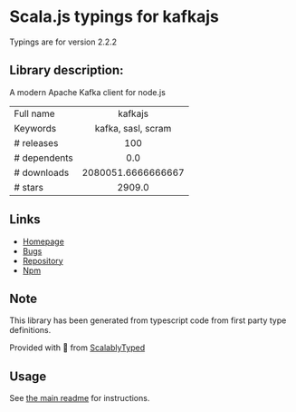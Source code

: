 
# Scala.js typings for kafkajs

Typings are for version 2.2.2

## Library description:
A modern Apache Kafka client for node.js

|                    |                 |
| ------------------ | :-------------: |
| Full name          | kafkajs |
| Keywords           | kafka, sasl, scram |
| # releases         | 100 |
| # dependents       | 0.0 |
| # downloads        | 2080051.6666666667 |
| # stars            | 2909.0 |

## Links
- [Homepage](https://kafka.js.org)
- [Bugs](https://github.com/tulios/kafkajs/issues)
- [Repository](https://github.com/tulios/kafkajs)
- [Npm](https://www.npmjs.com/package/kafkajs)
    


## Note
This library has been generated from typescript code from first party type definitions.

Provided with :purple_heart: from [ScalablyTyped](https://github.com/oyvindberg/ScalablyTyped)

## Usage
See [the main readme](../../readme.md) for instructions.


